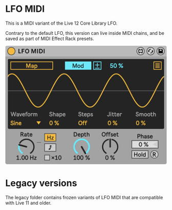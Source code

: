 # LFO MIDI

This is a MIDI variant of the Live 12 Core Library LFO.

Contrary to the default LFO, this version can live inside MIDI chains, and be saved as part of MIDI Effect Rack presets.

![Screenshot](./LFO%20MIDI.png)

# Legacy versions

The legacy folder contains frozen variants of LFO MIDI that are compatible with Live 11 and older.
